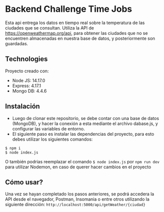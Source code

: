 # Backend Challenge Time Jobs
Esta api entrega los datos en tiempo real sobre la temperatura de las ciudades que se consultan. 
Utiliza la API de https://openweathermap.org/api, para obtener las ciudades que no se encuentren almacenadas en nuestra base de datos, y posteriormente son guardadas.
## Technologies
Proyecto creado con:
* Node JS: 14.17.0
* Express: 4.17.1
* Mongo DB: 4.4.6
## Instalación
* Luego de clonar este repositorio, se debe contar con una base de datos (MongoDB), y hacer la conexión a esta mediante el archivo dabase.js, y configurar las variables de entorno.
* El siguiente paso es instalar las dependencias del proyecto, para esto debes utilizar los siguientes comandos:
```
$ npm i
$ node index.js
```
O también podrias reemplazar el comando ```$ node index.js``` por ```npm run dev``` para utilizar Nodemon, en caso de querer hacer cambios en el proyecto

## Cómo usar?
Una vez se hayan completado los pasos anteriores, se podrá accedera la API desde el navegador, Postman, Insomania o entre otros utilizando la siguiente dirección: ```http://localhost:5000/api/getWeather/{ciudad}```
